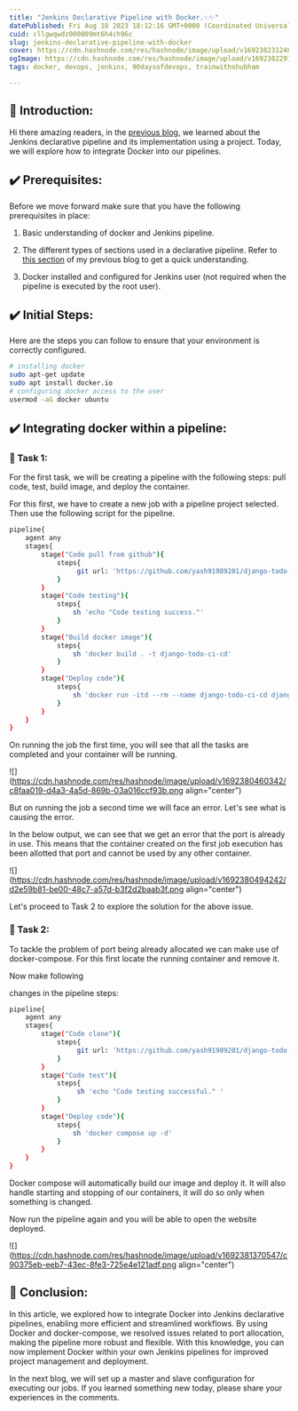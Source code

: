 ```yaml
---
title: "Jenkins Declarative Pipeline with Docker.✨✨"
datePublished: Fri Aug 18 2023 18:12:16 GMT+0000 (Coordinated Universal Time)
cuid: cllgwqwdz000009mt6h4ch96c
slug: jenkins-declarative-pipeline-with-docker
cover: https://cdn.hashnode.com/res/hashnode/image/upload/v1692382312482/de86ce7c-ef16-4670-af1d-9cb44692efdb.png
ogImage: https://cdn.hashnode.com/res/hashnode/image/upload/v1692382297892/15a3bb89-2e28-4b41-8af0-995725463444.png
tags: docker, devops, jenkins, 90daysofdevops, trainwithshubham

---
```


## 📍 Introduction:

Hi there amazing readers, in the [previous blog](https://hashnode.com/post/cllffcvck000009m811os073p), we learned about the Jenkins declarative pipeline and its implementation using a project. Today, we will explore how to integrate Docker into our pipelines.

## ✔️ Prerequisites:

Before we move forward make sure that you have the following prerequisites in place:

1. Basic understanding of docker and Jenkins pipeline.
    
2. The different types of sections used in a declarative pipeline. Refer to [this section](https://yashraj-jaiswal.hashnode.dev/introduction-to-jenkins-pipeline-for-beginners#heading-declarative-pipelines-in-jenkins) of my previous blog to get a quick understanding.
    
3. Docker installed and configured for Jenkins user (not required when the pipeline is executed by the root user).
    

## ✔️ Initial Steps:

Here are the steps you can follow to ensure that your environment is correctly configured.

```bash
# installing docker
sudo apt-get update
sudo apt install docker.io
# configuring docker access to the user
usermod -aG docker ubuntu
```

## ✔️ Integrating docker within a pipeline:

### 🔸 Task 1:

For the first task, we will be creating a pipeline with the following steps: pull code, test, build image, and deploy the container.

For this first, we have to create a new job with a pipeline project selected. Then use the following script for the pipeline.

```bash
pipeline{
    agent any
    stages{
        stage("Code pull from github"){
            steps{
                 git url: 'https://github.com/yash91989201/django-todo-cicd', branch: 'develop'
            }
        }
        stage("Code testing"){
            steps{
                sh 'echo "Code testing success."'
            }
        }
        stage("Build docker image"){
            steps{
                sh 'docker build . -t django-todo-ci-cd'
            }
        }
        stage("Deploy code"){
            steps{
                sh 'docker run -itd --rm --name django-todo-ci-cd django-todo-ci-cd'
            }
        }
    }
}
```

On running the job the first time, you will see that all the tasks are completed and your container will be running.

![](https://cdn.hashnode.com/res/hashnode/image/upload/v1692380460342/c8faa019-d4a3-4a5d-869b-03a016ccf93b.png align="center")

But on running the job a second time we will face an error. Let's see what is causing the error.

In the below output, we can see that we get an error that the port is already in use. This means that the container created on the first job execution has been allotted that port and cannot be used by any other container.

![](https://cdn.hashnode.com/res/hashnode/image/upload/v1692380494242/d2e59b81-be00-48c7-a57d-b3f2d2baab3f.png align="center")

Let's proceed to Task 2 to explore the solution for the above issue.

### 🔸 Task 2:

To tackle the problem of port being already allocated we can make use of docker-compose. For this first locate the running container and remove it.

Now make following

changes in the pipeline steps:

```bash
pipeline{
    agent any
    stages{
        stage("Code clone"){
            steps{
                 git url: 'https://github.com/yash91989201/django-todo-cicd', branch: 'develop'
            }
        }
        stage("Code test"){
            steps{
                 sh 'echo "Code testing successful." '
            }
        }
        stage("Deploy code"){
            steps{
                sh 'docker compose up -d'
            }
        }
    }
}
```

Docker compose will automatically build our image and deploy it. It will also handle starting and stopping of our containers, it will do so only when something is changed.

Now run the pipeline again and you will be able to open the website deployed.

![](https://cdn.hashnode.com/res/hashnode/image/upload/v1692381370547/c90375eb-eeb7-43ec-8fe3-725e4e121adf.png align="center")

## 📍 Conclusion:

In this article, we explored how to integrate Docker into Jenkins declarative pipelines, enabling more efficient and streamlined workflows. By using Docker and docker-compose, we resolved issues related to port allocation, making the pipeline more robust and flexible. With this knowledge, you can now implement Docker within your own Jenkins pipelines for improved project management and deployment.

In the next blog, we will set up a master and slave configuration for executing our jobs. If you learned something new today, please share your experiences in the comments.